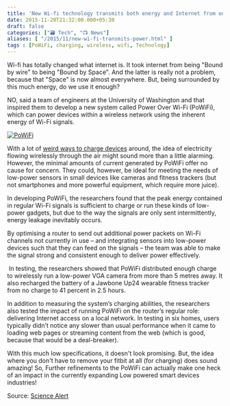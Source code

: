```yaml
---
title: 'New Wi-fi technology transmits both energy and Internet from one Router'
date: 2015-11-20T21:32:00.000+05:30
draft: false
categories: ["🗃️ Tech", "📺 News"]
aliases: [ "/2015/11/new-wi-fi-transmits-power.html" ]
tags : [PoWiFi, charging, wireless, wifi, Technology]
---
```


Wi-fi has totally changed what internet is. It took internet from being "Bound by wire" to being "Bound by Space". And the latter is really not a problem, because that "Space" is now almost everywhere. But, being surrounded by this much energy, do we use it enough?  
  
NO, said a team of engineers at the University of Washington and that inspired them to develop a new system called Power Over Wi-Fi (PoWiFi), which can power devices within a wireless network using the inherent energy of Wi-Fi signals.  
  

[![PoWiFi](https://2.bp.blogspot.com/-uqcqI6Omrw8/Vk9AhaM18xI/AAAAAAAAC4s/DaGOVtKD6-M/s640/powifi.jpg "Power over Wifi")](https://2.bp.blogspot.com/-uqcqI6Omrw8/Vk9AhaM18xI/AAAAAAAAC4s/DaGOVtKD6-M/s1600/powifi.jpg)

  
With a lot of [weird ways to charge devices](https://technologyinfinite.blogspot.in/2013/04/charge-your-iphone-by-shaking-it.html) around, the idea of electricity flowing wirelessly through the air might sound more than a little alarming. However, the minimal amounts of current generated by PoWiFi offer no cause for concern. They could, however, be ideal for meeting the needs of low-power sensors in small devices like cameras and fitness trackers (but not smartphones and more powerful equipment, which require more juice).  
  
In developing PoWiFi, the researchers found that the peak energy contained in regular Wi-Fi signals is sufficient to charge or run these kinds of low-power gadgets, but due to the way the signals are only sent intermittently, energy leakage inevitably occurs.  
  
By optimising a router to send out additional power packets on Wi-Fi channels not currently in use – and integrating sensors into low-power devices such that they can feed on the signals – the team was able to make the signal strong and consistent enough to deliver power effectively.  
  
 In testing, the researchers showed that PoWiFi distributed enough charge to wirelessly run a low-power VGA camera from more than 5 metres away. It also recharged the battery of a Jawbone Up24 wearable fitness tracker from no charge to 41 percent in 2.5 hours.  
  
In addition to measuring the system’s charging abilities, the researchers also tested the impact of running PoWiFi on the router’s regular role: delivering Internet access on a local network. In testing in six homes, users typically didn’t notice any slower than usual performance when it came to loading web pages or streaming content from the web (which is good, because that would be a deal-breaker).  
  
With this much low specifications, it doesn't look promising. But, the idea where you don't have to remove your fitbit at all (for charging) does sound amazing! So, Further refinements to the PoWiFi can actually make one heck of an impact in the currently expanding Low powered smart devices industries!  
  
Source: [Science Alert](https://www.sciencealert.com/new-wi-fi-technology-transmits-both-energy-and-internet-from-one-router?perpetual=yes&limitstart=1)